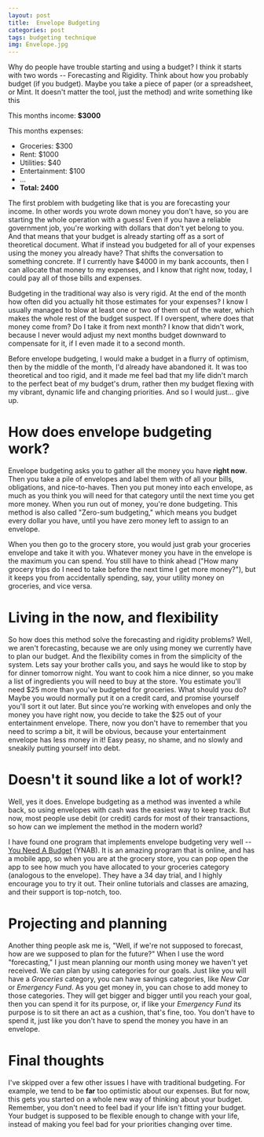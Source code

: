 ```yaml
---
layout: post
title:  Envelope Budgeting
categories: post
tags: budgeting technique
img: Envelope.jpg
---
```


Why do people have trouble starting and using a budget? I think it starts with two words -- Forecasting and Rigidity. Think about how you probably budget (if you budget). Maybe you take a piece of paper (or a spreadsheet, or Mint. It doesn't matter the tool, just the method) and write something like this

<!--more-->

This months income: **$3000**

This months expenses:

- Groceries: $300
- Rent: $1000
- Utilities: $40
- Entertainment: $100
- ...
- **Total: 2400**

The first problem with budgeting like that is you are forecasting your income. In other words you wrote down money you don't have, so you are starting the whole operation with a guess! Even if you have a reliable government job, you're working with dollars that don't yet belong to you. And that means that your budget is already starting off as a sort of theoretical document. What if instead you budgeted for all of your expenses using the money you already have? That shifts the conversation to something concrete. If I currently have $4000 in my bank accounts, then I can allocate that money to my expenses, and I know that right now, today, I could pay all of those bills and expenses.

Budgeting in the traditional way also is very rigid. At the end of the month how often did you actually hit those estimates for your expenses? I know I usually managed to blow at least one or two of them out of the water, which makes the whole rest of the budget suspect. If I overspent, where does that money come from? Do I take it from next month? I know that didn't work, because I never would adjust my next months budget downward to compensate for it, if I even made it to a second month.

Before envelope budgeting, I would make a budget in a flurry of optimism, then by the middle of the month, I'd already have abandoned it. It was too theoretical and too rigid, and it made me feel bad that my life didn't march to the perfect beat of my budget's drum, rather then my budget flexing with my vibrant, dynamic life and changing priorities. And so I would just... give up.

# How does envelope budgeting work?
Envelope budgeting asks you to gather all the money you have **right now**. Then you take a pile of envelopes and label them with of all your bills, obligations, and nice-to-haves. Then you put money into each envelope, as much as you think you will need for that category until the next time you get more money. When you run out of money, you're done budgeting. This method is also called "Zero-sum budgeting," which means you budget every dollar you have, until you have zero money left to assign to an envelope.

When you then go to the grocery store, you would just grab your groceries envelope and take it with you. Whatever money you have in the envelope is the maximum you can spend. You still have to think ahead ("How many grocery trips do I need to take before the next time I get more money?"), but it keeps you from accidentally spending, say, your utility money on groceries, and vice versa.

# Living in the now, and flexibility
So how does this method solve the forecasting and rigidity problems? Well, we aren't forecasting, because we are only using money we currently have to plan our budget. And the flexibility comes in from the simplicity of the system. Lets say your brother calls you, and says he would like to stop by for dinner tomorrow night. You want to cook him a nice dinner, so you make a list of ingredients you will need to buy at the store. You estimate you'll need $25 more than you've budgeted for groceries. What should you do? Maybe you would normally put it on a credit card, and promise yourself you'll sort it out later. But since you're working with envelopes and only the money you have right now, you decide to take the $25 out of your entertainment envelope. There, now you don't have to remember that you need to scrimp a bit, it will be obvious, because your entertainment envelope has less money in it! Easy peasy, no shame, and no slowly and sneakily putting yourself into debt.

# Doesn't it sound like a lot of work!?
Well, yes it does. Envelope budgeting as a method was invented a while back, so using envelopes with cash was the easiest way to keep track. But now, most people use debit (or credit) cards for most of their transactions, so how can we implement the method in the modern world?

I have found one program that implements envelope budgeting very well -- [You Need A Budget](http://www.ynab.com) (YNAB). It is an amazing program that is online, and has a mobile app, so when you are at the grocery store, you can pop open the app to see how much you have allocated to your groceries category (analogous to the envelope). They have a 34 day trial, and I highly encourage you to try it out. Their online tutorials and classes are amazing, and their support is top-notch, too.

# Projecting and planning
Another thing people ask me is, "Well, if we're not supposed to forecast, how are we supposed to plan for the future?" When I use the word "forecasting," I just mean planning our month using money we haven't yet received. We can plan by using categories for our goals. Just like you will have a *Groceries* category, you can have savings categories, like *New Car* or *Emergency Fund*. As you get money in, you can chose to add money to those categories. They will get bigger and bigger until you reach your goal, then you can spend it for its purpose, or, if like your *Emergency Fund* its purpose is to sit there an act as a cushion, that's fine, too. You don't have to spend it, just like you don't have to spend the money you have in an envelope.

# Final thoughts
I've skipped over a few other issues I have with traditional budgeting. For example, we tend to be **far** too optimistic about our expenses. But for now, this gets you started on a whole new way of thinking about your budget. Remember, you don't need to feel bad if your life isn't fitting your budget. Your budget is supposed to be flexible enough to change with your life, instead of making you feel bad for your priorities changing over time.